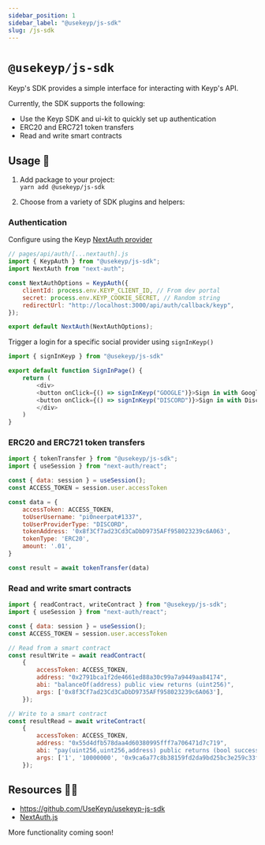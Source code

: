 ```yaml
---
sidebar_position: 1
sidebar_label: "@usekeyp/js-sdk"
slug: /js-sdk
---
```


# `@usekeyp/js-sdk`

Keyp's SDK provides a simple interface for interacting with Keyp's API.

Currently, the SDK supports the following:

- Use the Keyp SDK and ui-kit to quickly set up authentication
- ERC20 and ERC721 token transfers
- Read and write smart contracts

## Usage 📖

1.  Add package to your project:  
    `yarn add @usekeyp/js-sdk`

2. Choose from a variety of SDK plugins and helpers:

### Authentication

Configure using the Keyp [NextAuth provider](https://next-auth.js.org/configuration/providers/oauth#using-a-custom-provider)

```js
// pages/api/auth/[...nextauth].js
import { KeypAuth } from "@usekeyp/js-sdk";
import NextAuth from "next-auth";

const NextAuthOptions = KeypAuth({
    clientId: process.env.KEYP_CLIENT_ID, // From dev portal
    secret: process.env.KEYP_COOKIE_SECRET, // Random string
    redirectUrl: "http://localhost:3000/api/auth/callback/keyp",
});

export default NextAuth(NextAuthOptions);
```

Trigger a login for a specific social provider using `signInKeyp()` 

```js
import { signInKeyp } from "@usekeyp/js-sdk"

export default function SignInPage() {
    return (
        <div>
        <button onClick={() => signInKeyp("GOOGLE")}>Sign in with Google</button>
        <button onClick={() => signInKeyp("DISCORD")}>Sign in with Discord</button>
        </div>
    )
}
```

### ERC20 and ERC721 token transfers

```js
import { tokenTransfer } from "@usekeyp/js-sdk";
import { useSession } from "next-auth/react";

const { data: session } = useSession();
const ACCESS_TOKEN = session.user.accessToken

const data = {
    accessToken: ACCESS_TOKEN,
    toUserUsername: "pi0neerpat#1337",
    toUserProviderType: "DISCORD",
    tokenAddress: '0x8f3Cf7ad23Cd3CaDbD9735AFf958023239c6A063',
    tokenType: 'ERC20',
    amount: '.01',
}

const result = await tokenTransfer(data)
```

### Read and write smart contracts

```js
import { readContract, writeContract } from "@usekeyp/js-sdk";
import { useSession } from "next-auth/react";

const { data: session } = useSession();
const ACCESS_TOKEN = session.user.accessToken

// Read from a smart contract
const resultWrite = await readContract(
    {
        accessToken: ACCESS_TOKEN,
        address: "0x2791bca1f2de4661ed88a30c99a7a9449aa84174",
        abi: "balanceOf(address) public view returns (uint256)",
        args: ['0x8f3Cf7ad23Cd3CaDbD9735AFf958023239c6A063'],
    });

// Write to a smart contract
const resultRead = await writeContract(
    {
        accessToken: ACCESS_TOKEN,
        address: "0x55d4dfb578daa4d60380995fff7a706471d7c719",
        abi: "pay(uint256,uint256,address) public returns (bool success)",
        args: ['1', '10000000', '0x9ca6a77c8b38159fd2da9bd25bc3e259c33f5e39'],
    });
```

## Resources 🧑‍💻

- https://github.com/UseKeyp/usekeyp-js-sdk
- [NextAuth.js](https://next-auth.js.org/)

More functionality coming soon!
